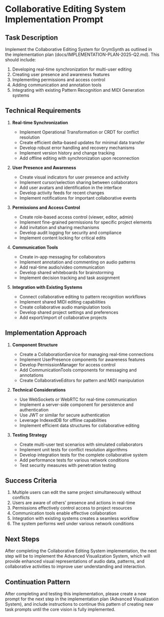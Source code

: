 # Collaborative Editing System Implementation Prompt

## Task Description

Implement the Collaborative Editing System for GrymSynth as outlined in the implementation plan (docs/IMPLEMENTATION-PLAN-2025-Q2.md). This should include:

1. Developing real-time synchronization for multi-user editing
2. Creating user presence and awareness features
3. Implementing permissions and access control
4. Adding communication and annotation tools
5. Integrating with existing Pattern Recognition and MIDI Generation systems

## Technical Requirements

1. **Real-time Synchronization**
   - Implement Operational Transformation or CRDT for conflict resolution
   - Create efficient delta-based updates for minimal data transfer
   - Develop robust error handling and recovery mechanisms
   - Implement version history and change tracking
   - Add offline editing with synchronization upon reconnection

2. **User Presence and Awareness**
   - Create visual indicators for user presence and activity
   - Implement cursor/selection sharing between collaborators
   - Add user avatars and identification in the interface
   - Develop activity feeds for recent changes
   - Implement notifications for important collaborative events

3. **Permissions and Access Control**
   - Create role-based access control (viewer, editor, admin)
   - Implement fine-grained permissions for specific project elements
   - Add invitation and sharing mechanisms
   - Develop audit logging for security and compliance
   - Implement content locking for critical edits

4. **Communication Tools**
   - Create in-app messaging for collaborators
   - Implement annotation and commenting on audio patterns
   - Add real-time audio/video communication
   - Develop shared whiteboards for brainstorming
   - Implement decision tracking and task assignment

5. **Integration with Existing Systems**
   - Connect collaborative editing to pattern recognition workflows
   - Implement shared MIDI editing capabilities
   - Create collaborative audio manipulation tools
   - Develop shared project settings and preferences
   - Add export/import of collaborative projects

## Implementation Approach

1. **Component Structure**
   - Create a CollaborationService for managing real-time connections
   - Implement UserPresence components for awareness features
   - Develop PermissionManager for access control
   - Add CommunicationTools components for messaging and annotations
   - Create CollaborativeEditors for pattern and MIDI manipulation

2. **Technical Considerations**
   - Use WebSockets or WebRTC for real-time communication
   - Implement a server-side component for persistence and authentication
   - Use JWT or similar for secure authentication
   - Leverage IndexedDB for offline capabilities
   - Implement efficient data structures for collaborative editing

3. **Testing Strategy**
   - Create multi-user test scenarios with simulated collaborators
   - Implement unit tests for conflict resolution algorithms
   - Develop integration tests for the complete collaborative system
   - Add performance tests for various network conditions
   - Test security measures with penetration testing

## Success Criteria

1. Multiple users can edit the same project simultaneously without conflicts
2. Users are aware of others' presence and actions in real-time
3. Permissions effectively control access to project resources
4. Communication tools enable effective collaboration
5. Integration with existing systems creates a seamless workflow
6. The system performs well under various network conditions

## Next Steps

After completing the Collaborative Editing System implementation, the next step will be to implement the Advanced Visualization System, which will provide enhanced visual representations of audio data, patterns, and collaborative activities to improve user understanding and interaction.

## Continuation Pattern

After completing and testing this implementation, please create a new prompt for the next step in the implementation plan (Advanced Visualization System), and include instructions to continue this pattern of creating new task prompts until the core vision is fully implemented.
